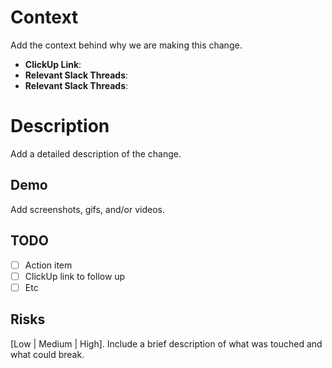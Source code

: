 # Context
Add the context behind why we are making this change.

- **ClickUp Link**:
- **Relevant Slack Threads**:
- **Relevant Slack Threads**:

# Description
Add a detailed description of the change.

## Demo
Add screenshots, gifs, and/or videos.

## TODO
- [ ] Action item
- [ ] ClickUp link to follow up
- [ ] Etc

## Risks
[Low | Medium | High]. Include a brief description of what was touched and what could break.